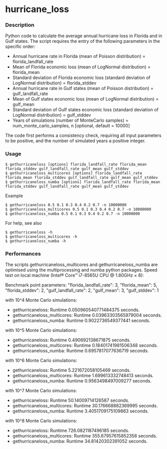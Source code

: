 # hurricane_loss

### Description

Python code to calculate the average annual hurricane loss in Florida and in Gulf states.
The script requires the entry of the following parameters in the specific order:

* Annual hurricane rate in Florida (mean of Poisson distribution) = florida_landfall_rate
* Mean of Florida economic loss (mean of LogNormal distribution) = florida_mean
* Standard deviation of Florida economic loss (standard deviation of LogNormal distribution) = florida_stddev
* Annual hurricane rate in Gulf states (mean of Poisson distribution) = gulf_landfall_rate
* Mean of Gulf states economic loss (mean of LogNormal distribution) = gulf_mean
* Standard deviation of Gulf states economic loss (standard deviation of LogNormal distribution) = gulf_stddev
* Years of simulations (number of MonteCarlo samples) = num_monte_carlo_samples, n [optional, default = 10000]

The code first performs a consistency check, requiring all input parameters to be positive, and the number of simulated years a positive integer.


### Usage

    $ gethurricaneloss [options] florida_landfall_rate florida_mean florida_stddev gulf_landfall_rate gulf_mean gulf_stddev
    $ gethurricaneloss_multicores [options] florida_landfall_rate florida_mean florida_stddev gulf_landfall_rate gulf_mean gulf_stddev
    $ gethurricaneloss_numba [options] florida_landfall_rate florida_mean florida_stddev gulf_landfall_rate gulf_mean gulf_stddev
    
Example

    $ gethurricaneloss 0.5 0.1 0.3 0.4 0.2 0.7 -n 10000000
    $ gethurricaneloss_multicores 0.5 0.1 0.3 0.4 0.2 0.7 -n 10000000
    $ gethurricaneloss_numba 0.5 0.1 0.3 0.4 0.2 0.7 -n 10000000

For help, see also

    $ gethurricaneloss -h
    $ gethurricaneloss_multicores -h
    $ gethurricaneloss_numba -h
    
    
### Performances

The scripts gethurricaneloss_multicores and gethurricaneloss_numba are optimised using the multiprocessing and numba python packages.
Speed test on local machine (Intel® Core™ i7-8565U CPU @ 1.80GHz × 8):

Benchmark point parameters:
"florida_landfall_rate": 3,
"florida_mean": 5,
"florida_stddev": 2,
"gulf_landfall_rate": 2,
"gulf_mean": 3,
"gulf_stddev": 1

with 10^4 Monte Carlo simulations:
* gethurricaneloss: Runtime 0.050960540771484375 seconds.
* gethurricaneloss_multicores: Runtime 0.03963303565979004 seconds.
* gethurricaneloss_numba: Runtime 0.9022736549377441 seconds.

with 10^5 Monte Carlo simulations:
* gethurricaneloss: Runtime 0.490692138671875 seconds.
* gethurricaneloss_multicores: Runtime 0.18401741981506348 seconds.
* gethurricaneloss_numba: Runtime 0.6957817077636719 seconds.

with 10^6 Monte Carlo simulations:
* gethurricaneloss: Runtime 5.221672058105469 seconds.
* gethurricaneloss_multicores: Runtime 1.699613332748413 seconds.
* gethurricaneloss_numba: Runtime 0.9563498497009277 seconds.

with 10^7 Monte Carlo simulations:
* gethurricaneloss: Runtime 50.14009714126587 seconds.
* gethurricaneloss_multicores: Runtime 30.176668882369995 seconds.
* gethurricaneloss_numba: Runtime 3.4051709175109863 seconds.

with 10^8 Monte Carlo simulations:
* gethurricaneloss: Runtime 726.0821187496185 seconds.
* gethurricaneloss_multicores: Runtime 355.67957615852356 seconds.
* gethurricaneloss_numba: Runtime 34.81420302391052 seconds.
